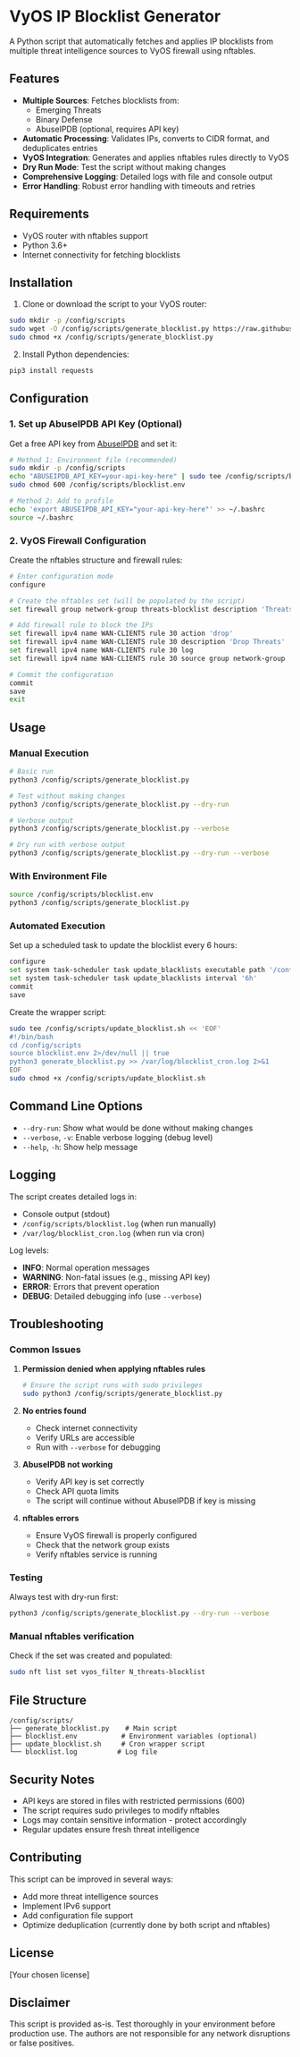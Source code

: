 # VyOS IP Blocklist Generator

A Python script that automatically fetches and applies IP blocklists from multiple threat intelligence sources to VyOS firewall using nftables.

## Features

- **Multiple Sources**: Fetches blocklists from:
  - Emerging Threats
  - Binary Defense
  - AbuseIPDB (optional, requires API key)
- **Automatic Processing**: Validates IPs, converts to CIDR format, and deduplicates entries
- **VyOS Integration**: Generates and applies nftables rules directly to VyOS
- **Dry Run Mode**: Test the script without making changes
- **Comprehensive Logging**: Detailed logs with file and console output
- **Error Handling**: Robust error handling with timeouts and retries

## Requirements

- VyOS router with nftables support
- Python 3.6+
- Internet connectivity for fetching blocklists

## Installation

1. Clone or download the script to your VyOS router:
```bash
sudo mkdir -p /config/scripts
sudo wget -O /config/scripts/generate_blocklist.py https://raw.githubusercontent.com/productsupcom/vyos-ipblock/main/generate_blocklist.py
sudo chmod +x /config/scripts/generate_blocklist.py
```

2. Install Python dependencies:
```bash
pip3 install requests
```

## Configuration

### 1. Set up AbuseIPDB API Key (Optional)

Get a free API key from [AbuseIPDB](https://www.abuseipdb.com/api) and set it:

```bash
# Method 1: Environment file (recommended)
sudo mkdir -p /config/scripts
echo "ABUSEIPDB_API_KEY=your-api-key-here" | sudo tee /config/scripts/blocklist.env
sudo chmod 600 /config/scripts/blocklist.env

# Method 2: Add to profile
echo 'export ABUSEIPDB_API_KEY="your-api-key-here"' >> ~/.bashrc
source ~/.bashrc
```

### 2. VyOS Firewall Configuration

Create the nftables structure and firewall rules:

```bash
# Enter configuration mode
configure

# Create the nftables set (will be populated by the script)
set firewall group network-group threats-blocklist description 'Threats Blocklist'

# Add firewall rule to block the IPs
set firewall ipv4 name WAN-CLIENTS rule 30 action 'drop'
set firewall ipv4 name WAN-CLIENTS rule 30 description 'Drop Threats'
set firewall ipv4 name WAN-CLIENTS rule 30 log
set firewall ipv4 name WAN-CLIENTS rule 30 source group network-group 'threats-blocklist'

# Commit the configuration
commit
save
exit
```

## Usage

### Manual Execution

```bash
# Basic run
python3 /config/scripts/generate_blocklist.py

# Test without making changes
python3 /config/scripts/generate_blocklist.py --dry-run

# Verbose output
python3 /config/scripts/generate_blocklist.py --verbose

# Dry run with verbose output
python3 /config/scripts/generate_blocklist.py --dry-run --verbose
```

### With Environment File

```bash
source /config/scripts/blocklist.env
python3 /config/scripts/generate_blocklist.py
```

### Automated Execution

Set up a scheduled task to update the blocklist every 6 hours:

```bash
configure
set system task-scheduler task update_blacklists executable path '/config/scripts/update_blocklist.sh'
set system task-scheduler task update_blacklists interval '6h'
commit
save
```

Create the wrapper script:
```bash
sudo tee /config/scripts/update_blocklist.sh << 'EOF'
#!/bin/bash
cd /config/scripts
source blocklist.env 2>/dev/null || true
python3 generate_blocklist.py >> /var/log/blocklist_cron.log 2>&1
EOF
sudo chmod +x /config/scripts/update_blocklist.sh
```

## Command Line Options

- `--dry-run`: Show what would be done without making changes
- `--verbose`, `-v`: Enable verbose logging (debug level)
- `--help`, `-h`: Show help message

## Logging

The script creates detailed logs in:
- Console output (stdout)
- `/config/scripts/blocklist.log` (when run manually)
- `/var/log/blocklist_cron.log` (when run via cron)

Log levels:
- **INFO**: Normal operation messages
- **WARNING**: Non-fatal issues (e.g., missing API key)
- **ERROR**: Errors that prevent operation
- **DEBUG**: Detailed debugging info (use `--verbose`)

## Troubleshooting

### Common Issues

1. **Permission denied when applying nftables rules**
   ```bash
   # Ensure the script runs with sudo privileges
   sudo python3 /config/scripts/generate_blocklist.py
   ```

2. **No entries found**
   - Check internet connectivity
   - Verify URLs are accessible
   - Run with `--verbose` for debugging

3. **AbuseIPDB not working**
   - Verify API key is set correctly
   - Check API quota limits
   - The script will continue without AbuseIPDB if key is missing

4. **nftables errors**
   - Ensure VyOS firewall is properly configured
   - Check that the network group exists
   - Verify nftables service is running

### Testing

Always test with dry-run first:
```bash
python3 /config/scripts/generate_blocklist.py --dry-run --verbose
```

### Manual nftables verification

Check if the set was created and populated:
```bash
sudo nft list set vyos_filter N_threats-blocklist
```

## File Structure

```
/config/scripts/
├── generate_blocklist.py    # Main script
├── blocklist.env           # Environment variables (optional)
├── update_blocklist.sh     # Cron wrapper script
└── blocklist.log          # Log file
```

## Security Notes

- API keys are stored in files with restricted permissions (600)
- The script requires sudo privileges to modify nftables
- Logs may contain sensitive information - protect accordingly
- Regular updates ensure fresh threat intelligence

## Contributing

This script can be improved in several ways:
- Add more threat intelligence sources
- Implement IPv6 support
- Add configuration file support
- Optimize deduplication (currently done by both script and nftables)

## License

[Your chosen license]

## Disclaimer

This script is provided as-is. Test thoroughly in your environment before production use. The authors are not responsible for any network disruptions or false positives.